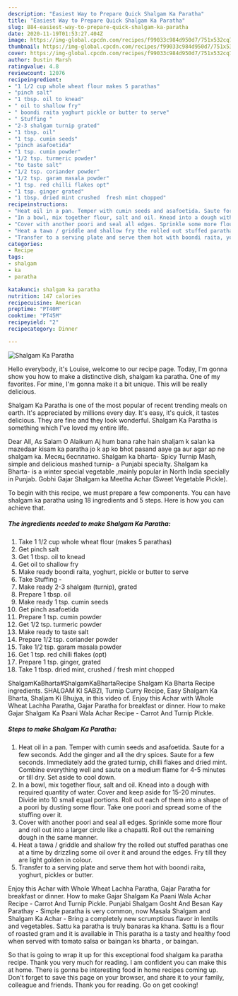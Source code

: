 ```yaml
---
description: "Easiest Way to Prepare Quick Shalgam Ka Paratha"
title: "Easiest Way to Prepare Quick Shalgam Ka Paratha"
slug: 884-easiest-way-to-prepare-quick-shalgam-ka-paratha
date: 2020-11-19T01:53:27.404Z
image: https://img-global.cpcdn.com/recipes/f99033c984d950d7/751x532cq70/shalgam-ka-paratha-recipe-main-photo.jpg
thumbnail: https://img-global.cpcdn.com/recipes/f99033c984d950d7/751x532cq70/shalgam-ka-paratha-recipe-main-photo.jpg
cover: https://img-global.cpcdn.com/recipes/f99033c984d950d7/751x532cq70/shalgam-ka-paratha-recipe-main-photo.jpg
author: Dustin Marsh
ratingvalue: 4.8
reviewcount: 12076
recipeingredient:
- "1 1/2 cup whole wheat flour makes 5 parathas"
- "pinch salt"
- "1 tbsp. oil to knead"
- " oil to shallow fry"
- " boondi raita yoghurt pickle or butter to serve"
- " Stuffing "
- "2-3 shalgam turnip grated"
- "1 tbsp. oil"
- "1 tsp. cumin seeds"
- "pinch asafoetida"
- "1 tsp. cumin powder"
- "1/2 tsp. turmeric powder"
- "to taste salt"
- "1/2 tsp. coriander powder"
- "1/2 tsp. garam masala powder"
- "1 tsp. red chilli flakes opt"
- "1 tsp. ginger grated"
- "1 tbsp. dried mint crushed  fresh mint chopped"
recipeinstructions:
- "Heat oil in a pan. Temper with cumin seeds and asafoetida. Saute for a few seconds. Add the ginger and all the dry spices. Saute for a few seconds. Immediately add the grated turnip, chilli flakes and dried mint. Combine everything well and saute on a medium flame for 4-5 minutes or till dry. Set aside to cool down."
- "In a bowl, mix together flour, salt and oil. Knead into a dough with required quantity of water. Cover and keep aside for 15-20 minutes. Divide into 10 small equal portions. Roll out each of them into a shape of a poori by dusting some flour. Take one poori and spread some of the stuffing over it."
- "Cover with another poori and seal all edges. Sprinkle some more flour and roll out into a larger circle like a chapatti. Roll out the remaining dough in the same manner."
- "Heat a tawa / griddle and shallow fry the rolled out stuffed parathas one at a time by drizzling some oil over it and around the edges. Fry till they are light golden in colour."
- "Transfer to a serving plate and serve them hot with boondi raita, yoghurt, pickles or butter."
categories:
- Recipe
tags:
- shalgam
- ka
- paratha

katakunci: shalgam ka paratha 
nutrition: 147 calories
recipecuisine: American
preptime: "PT40M"
cooktime: "PT45M"
recipeyield: "2"
recipecategory: Dinner

---
```



![Shalgam Ka Paratha](https://img-global.cpcdn.com/recipes/f99033c984d950d7/751x532cq70/shalgam-ka-paratha-recipe-main-photo.jpg)

Hello everybody, it's Louise, welcome to our recipe page. Today, I'm gonna show you how to make a distinctive dish, shalgam ka paratha. One of my favorites. For mine, I'm gonna make it a bit unique. This will be really delicious.

Shalgam Ka Paratha is one of the most popular of recent trending meals on earth. It's appreciated by millions every day. It's easy, it's quick, it tastes delicious. They are fine and they look wonderful. Shalgam Ka Paratha is something which I've loved my entire life.

Dear All, As Salam O Alaikum Aj hum bana rahe hain shaljam k salan ka mazedaar kisam ka paratha jo k ap ko bhot pasand aaye ga aur agar ap ne shalgam ka. Месяц бесплатно. Shalgam ka bharta- Spicy Turnip Mash, simple and delicious mashed turnip- a Punjabi specialty. Shalgam ka Bharta- is a winter special vegetable ,mainly popular in North India specially in Punjab. Gobhi Gajar Shalgam ka Meetha Achar (Sweet Vegetable Pickle).


To begin with this recipe, we must prepare a few components. You can have shalgam ka paratha using 18 ingredients and 5 steps. Here is how you can achieve that.

<!--inarticleads1-->

##### The ingredients needed to make Shalgam Ka Paratha:

1. Take 1 1/2 cup whole wheat flour (makes 5 parathas)
1. Get pinch salt
1. Get 1 tbsp. oil to knead
1. Get  oil to shallow fry
1. Make ready  boondi raita, yoghurt, pickle or butter to serve
1. Take  Stuffing -
1. Make ready 2-3 shalgam (turnip), grated
1. Prepare 1 tbsp. oil
1. Make ready 1 tsp. cumin seeds
1. Get pinch asafoetida
1. Prepare 1 tsp. cumin powder
1. Get 1/2 tsp. turmeric powder
1. Make ready to taste salt
1. Prepare 1/2 tsp. coriander powder
1. Take 1/2 tsp. garam masala powder
1. Get 1 tsp. red chilli flakes (opt)
1. Prepare 1 tsp. ginger, grated
1. Take 1 tbsp. dried mint, crushed / fresh mint chopped


ShalgamKaBharta#ShalgamKaBhartaRecipe Shalgam Ka Bharta Recipe ingredients. SHALGAM KI SABZI, Turnip Curry Recipe, Easy Shalgam Ka Bharta, Shaljam Ki Bhujya, in this video of. Enjoy this Achar with Whole Wheat Lachha Paratha, Gajar Paratha for breakfast or dinner. How to make Gajar Shalgam Ka Paani Wala Achar Recipe - Carrot And Turnip Pickle. 

<!--inarticleads2-->

##### Steps to make Shalgam Ka Paratha:

1. Heat oil in a pan. Temper with cumin seeds and asafoetida. Saute for a few seconds. Add the ginger and all the dry spices. Saute for a few seconds. Immediately add the grated turnip, chilli flakes and dried mint. Combine everything well and saute on a medium flame for 4-5 minutes or till dry. Set aside to cool down.
1. In a bowl, mix together flour, salt and oil. Knead into a dough with required quantity of water. Cover and keep aside for 15-20 minutes. Divide into 10 small equal portions. Roll out each of them into a shape of a poori by dusting some flour. Take one poori and spread some of the stuffing over it.
1. Cover with another poori and seal all edges. Sprinkle some more flour and roll out into a larger circle like a chapatti. Roll out the remaining dough in the same manner.
1. Heat a tawa / griddle and shallow fry the rolled out stuffed parathas one at a time by drizzling some oil over it and around the edges. Fry till they are light golden in colour.
1. Transfer to a serving plate and serve them hot with boondi raita, yoghurt, pickles or butter.


Enjoy this Achar with Whole Wheat Lachha Paratha, Gajar Paratha for breakfast or dinner. How to make Gajar Shalgam Ka Paani Wala Achar Recipe - Carrot And Turnip Pickle. Punjabi Shalgam Gosht And Besan Kay Parathay - Simple paratha is very common, now Masala Shalgam and Shalgam Ka Achar - Bring a completely new scrumptious flavor in lentils and vegetables. Sattu ka paratha is truly banaras ka khana. Sattu is a flour of roasted gram and it is available in This paratha is a tasty and healthy food when served with tomato salsa or baingan ks bharta , or baingan. 

So that is going to wrap it up for this exceptional food shalgam ka paratha recipe. Thank you very much for reading. I am confident you can make this at home. There is gonna be interesting food in home recipes coming up. Don't forget to save this page on your browser, and share it to your family, colleague and friends. Thank you for reading. Go on get cooking!
